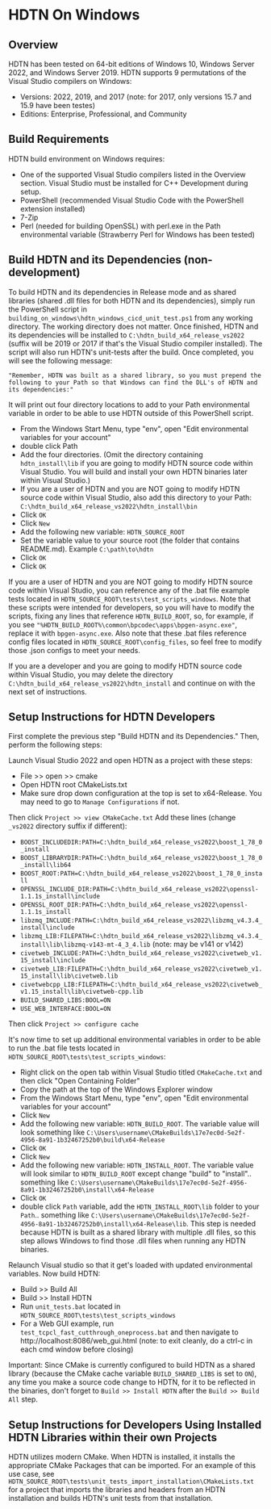 HDTN On Windows
==================================

## Overview ##
 HDTN has been tested on 64-bit editions of Windows 10, Windows Server 2022, and Windows Server 2019.  HDTN supports 9 permutations of the Visual Studio compilers on Windows:
 * Versions: 2022, 2019, and 2017 (note: for 2017, only versions 15.7 and 15.9 have been testes)
 * Editions: Enterprise, Professional, and Community

## Build Requirements ##
HDTN build environment on Windows requires:
* One of the supported Visual Studio compilers listed in the Overview section.  Visual Studio must be installed for C++ Development during setup.
* PowerShell (recommended Visual Studio Code with the PowerShell extension installed)
* 7-Zip
* Perl (needed for building OpenSSL) with perl.exe in the Path environmental variable (Strawberry Perl for Windows has been tested)


## Build HDTN and its Dependencies (non-development) ##
To build HDTN and its dependencies in Release mode and as shared libraries (shared .dll files for both HDTN and its dependencies), simply run the PowerShell script in `building_on_windows\hdtn_windows_cicd_unit_test.ps1` from any working directory.  The working directory does not matter.  Once finished, HDTN and its dependencies will be installed to `C:\hdtn_build_x64_release_vs2022` (suffix will be 2019 or 2017 if that's the Visual Studio compiler installed).  The script will also run HDTN's unit-tests after the build.  Once completed, you will see the following message:

`"Remember, HDTN was built as a shared library, so you must prepend the following to your Path so that Windows can find the DLL's of HDTN and its dependencies:"`

It will print out four directory locations to add to your Path environmental variable in order to be able to use HDTN outside of this PowerShell script.
* From the Windows Start Menu, type "env", open "Edit environmental variables for your account"
* double click Path
* Add the four directories. (Omit the directory containing `hdtn_install\lib` if you are going to modify HDTN source code within Visual Studio.  You will build and install your own HDTN binaries later within Visual Studio.)
* If you are a user of HDTN and you are NOT going to modify HDTN source code within Visual Studio, also add this directory to your Path: `C:\hdtn_build_x64_release_vs2022\hdtn_install\bin`
* Click `OK`
* Click `New`
* Add the following new variable: `HDTN_SOURCE_ROOT`
* Set the variable value to your source root (the folder that contains README.md).  Example `C:\path\to\hdtn`
* Click `OK`
* Click `OK`

If you are a user of HDTN and you are NOT going to modify HDTN source code within Visual Studio, you can reference any of the .bat file example tests located in `HDTN_SOURCE_ROOT\tests\test_scripts_windows`.  Note that these scripts were intended for developers, so you will have to modify the scripts, fixing any lines that reference `HDTN_BUILD_ROOT`, so, for example, if you see `"%HDTN_BUILD_ROOT%\common\bpcodec\apps\bpgen-async.exe"`, replace it with `bpgen-async.exe`.  Also note that these .bat files reference config files located in `HDTN_SOURCE_ROOT\config_files`, so feel free to modify those .json configs to meet your needs.


If you are a developer and you are going to modify HDTN source code within Visual Studio, you may delete the directory `C:\hdtn_build_x64_release_vs2022\hdtn_install` and continue on with the next set of instructions.

## Setup Instructions for HDTN Developers ##
First complete the previous step "Build HDTN and its Dependencies."  Then, perform the following steps:

Launch Visual Studio 2022 and open HDTN as a project with these steps:
* File >> open >> cmake
* Open HDTN root CMakeLists.txt
* Make sure drop down configuration at the top is set to x64-Release.  You may need to go to `Manage Configurations` if not.

Then click `Project >> view CMakeCache.txt`
Add these lines (change `_vs2022` directory suffix if different):
* `BOOST_INCLUDEDIR:PATH=C:\hdtn_build_x64_release_vs2022\boost_1_78_0_install`
* `BOOST_LIBRARYDIR:PATH=C:\hdtn_build_x64_release_vs2022\boost_1_78_0_install\lib64`
* `BOOST_ROOT:PATH=C:\hdtn_build_x64_release_vs2022\boost_1_78_0_install`
* `OPENSSL_INCLUDE_DIR:PATH=C:\hdtn_build_x64_release_vs2022\openssl-1.1.1s_install\include`
* `OPENSSL_ROOT_DIR:PATH=C:\hdtn_build_x64_release_vs2022\openssl-1.1.1s_install`
* `libzmq_INCLUDE:PATH=C:\hdtn_build_x64_release_vs2022\libzmq_v4.3.4_install\include`
* `libzmq_LIB:FILEPATH=C:\hdtn_build_x64_release_vs2022\libzmq_v4.3.4_install\lib\libzmq-v143-mt-4_3_4.lib` (note: may be v141 or v142)
* `civetweb_INCLUDE:PATH=C:\hdtn_build_x64_release_vs2022\civetweb_v1.15_install\include`
* `civetweb_LIB:FILEPATH=C:\hdtn_build_x64_release_vs2022\civetweb_v1.15_install\lib\civetweb.lib`
* `civetwebcpp_LIB:FILEPATH=C:\hdtn_build_x64_release_vs2022\civetweb_v1.15_install\lib\civetweb-cpp.lib`
* `BUILD_SHARED_LIBS:BOOL=ON`
* `USE_WEB_INTERFACE:BOOL=ON`

Then click `Project >> configure cache`

It's now time to set up additional environmental variables in order to be able to run the .bat file tests located in `HDTN_SOURCE_ROOT\tests\test_scripts_windows`:
* Right click on the open tab within Visual Studio titled `CMakeCache.txt` and then click "Open Containing Folder"
* Copy the path at the top of the Windows Explorer window
* From the Windows Start Menu, type "env", open "Edit environmental variables for your account"
* Click `New`
* Add the following new variable: `HDTN_BUILD_ROOT`.  The variable value will look something like `C:\Users\username\CMakeBuilds\17e7ec0d-5e2f-4956-8a91-1b32467252b0\build\x64-Release`
* Click `OK`
* Click `New`
* Add the following new variable: `HDTN_INSTALL_ROOT`.  The variable value will look similar to `HDTN_BUILD_ROOT` except change "build" to "install".. something like `C:\Users\username\CMakeBuilds\17e7ec0d-5e2f-4956-8a91-1b32467252b0\install\x64-Release`
* Click `OK`
* double click `Path` variable, add the `HDTN_INSTALL_ROOT\lib` folder to your `Path`.. something like `C:\Users\username\CMakeBuilds\17e7ec0d-5e2f-4956-8a91-1b32467252b0\install\x64-Release\lib`.  This step is needed because HDTN is built as a shared library with multiple .dll files, so this step allows Windows to find those .dll files when running any HDTN binaries.

Relaunch Visual studio so that it get's loaded with updated environmental variables.  Now build HDTN:
* Build >> Build All
* Build >> Install HDTN
* Run `unit_tests.bat` located in `HDTN_SOURCE_ROOT\tests\test_scripts_windows`
* For a Web GUI example, run `test_tcpcl_fast_cutthrough_oneprocess.bat` and then navigate to http://localhost:8086/web_gui.html (note: to exit cleanly, do a ctrl-c in each cmd window before closing)

Important: Since CMake is currently configured to build HDTN as a shared library (because the CMake cache variable `BUILD_SHARED_LIBS` is set to `ON`), any time you make a source code change to HDTN, for it to be reflected in the binaries, don't forget to `Build >> Install HDTN` after the `Build >> Build All` step.

## Setup Instructions for Developers Using Installed HDTN Libraries within their own Projects ##
HDTN utilizes modern CMake.  When HDTN is installed, it installs the appropriate CMake Packages that can be imported.  For an example of this use case, see `HDTN_SOURCE_ROOT\tests\unit_tests_import_installation\CMakeLists.txt` for a project that imports the libraries and headers from an HDTN installation and builds HDTN's unit tests from that installation.
